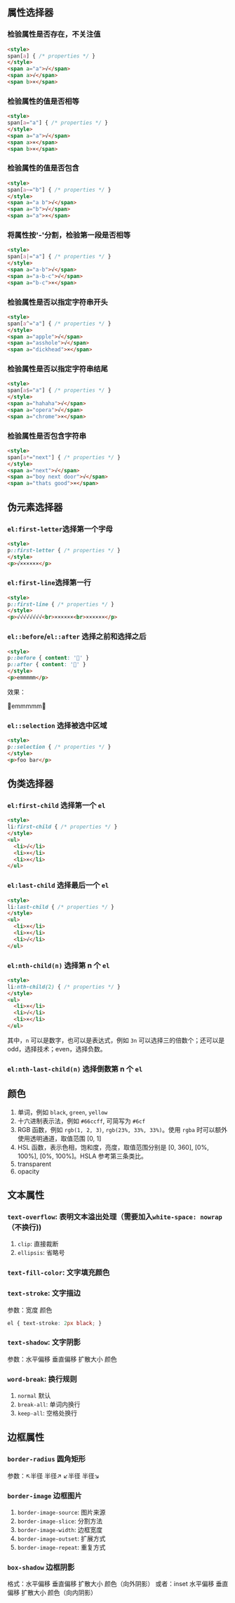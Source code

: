 ## 属性选择器
### 检验属性是否存在，不关注值
```html
<style>
span[a] { /* properties */ }
</style>
<span a="a">√</span>
<span a>√</span>
<span b>×</span>
```

### 检验属性的值是否相等
```html
<style>
span[a="a"] { /* properties */ }
</style>
<span a="a">√</span>
<span a>×</span>
<span b>×</span>
```

### 检验属性的值是否包含
```html
<style>
span[a~="b"] { /* properties */ }
</style>
<span a="a b">√</span>
<span a="b">√</span>
<span a="a">×</span>
```

### 将属性按'-'分割，检验第一段是否相等
```html
<style>
span[a|="a"] { /* properties */ }
</style>
<span a="a-b">√</span>
<span a="a-b-c">√</span>
<span a="b-c">×</span>
```

### 检验属性是否以指定字符串开头
```html
<style>
span[a^="a"] { /* properties */ }
</style>
<span a="apple">√</span>
<span a="asshole">√</span>
<span a="dickhead">×</span>
```

### 检验属性是否以指定字符串结尾
```html
<style>
span[a$="a"] { /* properties */ }
</style>
<span a="hahaha">√</span>
<span a="opera">√</span>
<span a="chrome">×</span>
```

### 检验属性是否包含字符串
```html
<style>
span[a*="next"] { /* properties */ }
</style>
<span a="next">√</span>
<span a="boy next door">√</span>
<span a="thats good">×</span>
```

## 伪元素选择器
### `el:first-letter`选择第一个字母
```html
<style>
p::first-letter { /* properties */ }
</style>
<p>√××××××</p>
```

### `el:first-line`选择第一行
```html
<style>
p::first-line { /* properties */ }
</style>
<p>√√√√√√√√<br>××××××<br>××××××</p>
```

### `el::before`/`el::after` 选择之前和选择之后
```html
<style>
p::before { content: '🌝' }
p::after { content: '🌚' }
</style>
<p>emmmmm</p>
```
效果：
<style>
p.example::before { content: '🌝' }
p.example::after { content: '🌚' }
</style>
<p class="example">emmmmm</p>

### `el::selection` 选择被选中区域
```html
<style>
p::selection { /* properties */ }
</style>
<p>foo bar</p>
```

## 伪类选择器
### `el:first-child` 选择第一个 `el`
```html
<style>
li:first-child { /* properties */ }
</style>
<ul>
  <li>√</li>
  <li>×</li>
  <li>×</li>
</ul>
```

### `el:last-child` 选择最后一个 `el` 
```html
<style>
li:last-child { /* properties */ }
</style>
<ul>
  <li>×</li>
  <li>×</li>
  <li>√</li>
</ul>
```

### `el:nth-child(n)` 选择第 n 个 `el`
```html
<style>
li:nth-child(2) { /* properties */ }
</style>
<ul>
  <li>×</li>
  <li>√</li>
  <li>×</li>
</ul>
```
其中，`n` 可以是数字，也可以是表达式，例如 `3n` 可以选择三的倍数个；还可以是 odd，选择技术；even，选择负数。

### `el:nth-last-child(n)` 选择倒数第 n 个 `el`

## 颜色
1. 单词，例如 `black`, `green`, `yellow`
2. 十六进制表示法，例如 `#66ccff`, 可简写为 `#6cf`
3. RGB 函数，例如 `rgb(1, 2, 3)`, `rgb(23%, 33%, 33%)`。使用 `rgba` 时可以额外使用透明通道，取值范围 [0, 1]
4. HSL 函数，表示色相，饱和度，亮度，取值范围分别是 [0, 360], [0%, 100%], [0%, 100%]。HSLA 参考第三条类比。
5. transparent
6. opacity

## 文本属性
### `text-overflow`: 表明文本溢出处理（需要加入`white-space: nowrap`（不换行))
1. `clip`: 直接裁断
2. `ellipsis`: 省略号

### `text-fill-color`: 文字填充颜色

### `text-stroke`: 文字描边
参数：宽度 颜色
```css
el { text-stroke: 2px black; }
```

### `text-shadow`: 文字阴影
参数：水平偏移 垂直偏移 扩散大小 颜色

### `word-break`: 换行规则
1. `normal` 默认
2. `break-all`: 单词内换行
3. `keep-all`: 空格处换行

## 边框属性

### `border-radius` 圆角矩形
参数：↖半径 半径↗ ↙半径 半径↘

### `border-image` 边框图片
1. `border-image-source`: 图片来源
2. `border-image-slice`: 分割方法
3. `border-image-width`: 边框宽度
4. `border-image-outset`: 扩展方式
5. `border-image-repeat`: 重复方式

### `box-shadow` 边框阴影
格式：水平偏移 垂直偏移 扩散大小 颜色（向外阴影）
或者：inset 水平偏移 垂直偏移 扩散大小 颜色（向内阴影）
